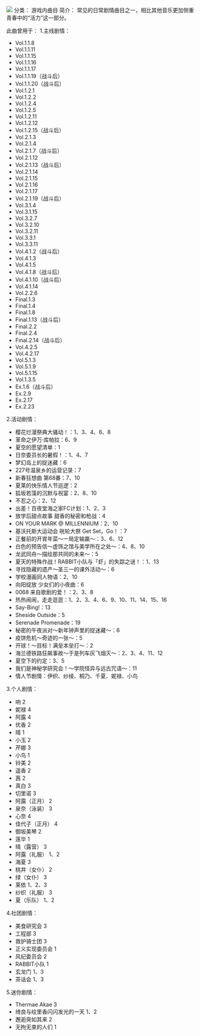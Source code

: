 ![](//static.kivo.wiki/images/music/cover/vRUSYYaTwwbzUXz2zUqF2DPpstLiPxnH.png)
分类： 游戏内曲目
简介：
常见的日常剧情曲目之一，相比其他音乐更加侧重青春中的“活力”这一部分。

此曲曾用于：
1.主线剧情：
 - Vol.1.1.8
 - Vol.1.1.11
 - Vol.1.1.15
 - Vol.1.1.16
 - Vol.1.1.17
 - Vol.1.1.19（战斗后）
 - Vol.1.1.20（战斗后）
 - Vol.1.2.1
 - Vol.1.2.2
 - Vol.1.2.4
 - Vol.1.2.5
 - Vol.1.2.11
 - Vol.1.2.12
 - Vol.1.2.15（战斗后）
 - Vol.2.1.3
 - Vol.2.1.4
 - Vol.2.1.7（战斗后）
 - Vol.2.1.12
 - Vol.2.1.13（战斗后）
 - Vol.2.1.14
 - Vol.2.1.15
 - Vol.2.1.16
 - Vol.2.1.17
 - Vol.2.1.19（战斗后）
 - Vol.3.1.4
 - Vol.3.1.15
 - Vol.3.2.7
 - Vol.3.2.10
 - Vol.3.2.11
 - Vol.3.3.1
 - Vol.3.3.11
 - Vol.4.1.2（战斗后）
 - Vol.4.1.3
 - Vol.4.1.5
 - Vol.4.1.8（战斗后）
 - Vol.4.1.10（战斗后）
 - Vol.4.1.14
 - Vol.2.2.6
 - Final.1.3
 - Final.1.4
 - Final.1.8
 - Final.1.13（战斗后）
 - Final.2.2
 - Final.2.4
 - Final.2.14（战斗后）
 - Vol.4.2.5
 - Vol.4.2.17
 - Vol.5.1.3
 - Vol.5.1.9
 - Vol.5.1.15
 - Vol.1.3.5
 - Ex.1.6（战斗后）
 - Ex.2.9
 - Ex.2.17
 - Ex.2.23

2.活动剧情：
 - 樱花烂漫祭典大骚动！：1、3、4、6、8
 - 革命之伊万·库帕拉：6、9
 - 夏空的愿望清单：1
 - 日奈委员长的暑假！：1、4、7
 - 梦幻岛上的捉迷藏：6
 - 227号温泉乡的运营记录：7
 - 新春狂想曲 第68番：7、10
 - 夏莱的快乐情人节巡逻：2
 - 狐坂若藻的沉默与祝宴：2、8、10
 - 不忍之心：2、12
 - 出差！百夜堂海之家FC计划：1、2、3
 - 放学后甜点故事 甜香的秘密和枪战：4
 - ON YOUR MARK @ MILLENNIUM：2、10
 - 基沃托斯大运动会 晄轮大祭 Get Set，Go！：7
 - 正餐前的开胃年菜～一局定输赢～：3、6、12
 - 白色的预告信～虚饰之馆与美学所在之处～：4、8、10
 - 龙武同舟～描绘那共同的未来～：5
 - 夏天的特殊作战！RABBIT小队与「虾」的失踪之谜！：1、13
 - 寻找隐藏的遗产～圣三一的课外活动～：6
 - 学校漫画同人物语：2、10
 - 向阳绽放 少女们的小夜曲：6
 - 0068 来自歌剧的爱！：2、3、8
 - 热热闹闹，走走逛逛：1、2、3、4、6、9、10、11、14、15、16
 - Say-Bing!：13
 - Sheside Outside：5
 - Serenade Promenade：19
 - 秘密的午夜派对～新年钟声里的捉迷藏～：6
 - 疫饼危机～奇迹的一张～：5
 - 开球！～目标！满垒本垒打～：2
 - 海兰德铁路狂飙事故～于是列车灰飞烟灭～：2、3、4、11、12
 - 夏空下的约定：3、5
 - 我们是神秘学研究会！～学院怪异与远古咒语～：11
 - 情人节剧情：伊织、纱绫、桐乃、千夏、妮禄、小鸟

3.个人剧情：
 - 响 2
 - 妮禄 4
 - 阿露 4
 - 优香 2
 - 晴 1
 - 小玉 2
 - 芹娜 3
 - 小鸟 1
 - 铃美 2
 - 遥香 2
 - 茜 2
 - 真白 3
 - 切里诺 3
 - 阿露（正月） 2
 - 泉奈（泳装） 3
 - 心奈 4
 - 佳代子（正月） 4
 - 御坂美琴 2
 - 莲华 1
 - 晴（露营） 3
 - 阿露（礼服） 1、2
 - 海夏 3
 - 桃井（女仆） 2
 - 绿（女仆） 3
 - 莱依 1、2、3
 - 纱织（礼服） 3
 - 夏（乐队） 1、2

4.社团剧情：
 - 美食研究会 3
 - 工程部 3
 - 救护骑士团 3
 - 正义实现委员会 1
 - 风纪委员会 2
 - RABBIT小队 1
 - 玄龙门 1、3
 - 茶话会 1、3

5.迷你剧情：
 - Thermae Akae 3
 - 绮良与绘里香闪闪发光的一天 1、2
 - 邂逅突如其来 2
 - 无拘无束的人们 1

